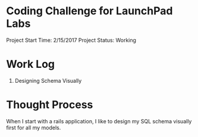 # Coding Challenge for LaunchPad Labs

Project Start Time: 2/15/2017
Project Status: Working

# Work Log
1. Designing Schema Visually

# Thought Process
When I start with a rails application, I like to design my SQL schema visually first for all my models.
